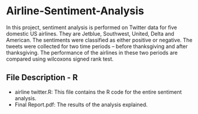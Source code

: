 # Airline-Sentiment-Analysis

In this project, sentiment analysis is performed on Twitter data for five domestic US airlines. They are Jetblue, Southwest, United, 
Delta and American. The sentiments were classified as either positive or negative. The tweets were collected for two time periods – 
before thanksgiving and after thanksgiving. The performance of the airlines in these two periods are compared using wilcoxons signed rank test.

## File Description - R

- airline twitter.R: This file contains the R code for the entire sentiment analysis.
- Final Report.pdf: The results of the analysis explained.

